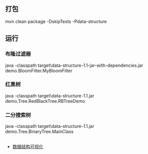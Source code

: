 ## 打包
mvn clean  package -DskipTests -Pdata-structure

## 运行

### 布隆过滤器
java -classpath  target\data-structure-1.1-jar-with-dependencies.jar  demo.BloomFilter.MyBloomFilter

### 红黑树
java -classpath  target\data-structure-1.1.jar  demo.Tree.RedBlackTree.RBTreeDemo

### 二分搜索树
java -classpath  target\data-structure-1.1.jar  demo.Tree.BinaryTree.MainClass


##
- [数据结构可视化](https://www.cs.usfca.edu/~galles/visualization/Algorithms.html)